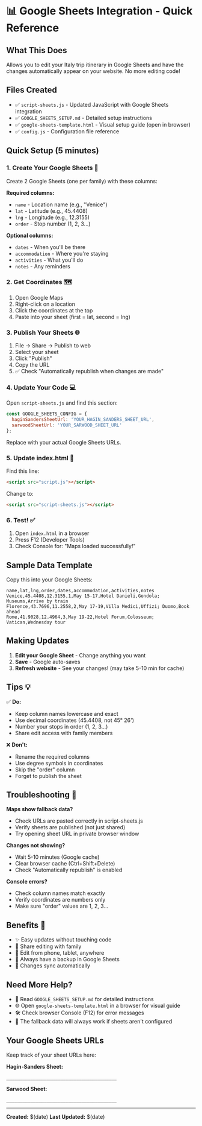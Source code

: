 # 📊 Google Sheets Integration - Quick Reference

## What This Does
Allows you to edit your Italy trip itinerary in Google Sheets and have the changes automatically appear on your website. No more editing code!

## Files Created
- ✅ `script-sheets.js` - Updated JavaScript with Google Sheets integration
- ✅ `GOOGLE_SHEETS_SETUP.md` - Detailed setup instructions
- ✅ `google-sheets-template.html` - Visual setup guide (open in browser)
- ✅ `config.js` - Configuration file reference

## Quick Setup (5 minutes)

### 1. Create Your Google Sheets 📝
Create 2 Google Sheets (one per family) with these columns:

**Required columns:**
- `name` - Location name (e.g., "Venice")
- `lat` - Latitude (e.g., 45.4408)
- `lng` - Longitude (e.g., 12.3155)
- `order` - Stop number (1, 2, 3...)

**Optional columns:**
- `dates` - When you'll be there
- `accommodation` - Where you're staying
- `activities` - What you'll do
- `notes` - Any reminders

### 2. Get Coordinates 🗺️
1. Open Google Maps
2. Right-click on a location
3. Click the coordinates at the top
4. Paste into your sheet (first = lat, second = lng)

### 3. Publish Your Sheets 🌐
1. File → Share → Publish to web
2. Select your sheet
3. Click "Publish"
4. Copy the URL
5. ✅ Check "Automatically republish when changes are made"

### 4. Update Your Code 💻
Open `script-sheets.js` and find this section:
```javascript
const GOOGLE_SHEETS_CONFIG = {
  haginSandersSheetUrl: 'YOUR_HAGIN_SANDERS_SHEET_URL',
  sarwoodSheetUrl: 'YOUR_SARWOOD_SHEET_URL'
};
```

Replace with your actual Google Sheets URLs.

### 5. Update index.html 📄
Find this line:
```html
<script src="script.js"></script>
```

Change to:
```html
<script src="script-sheets.js"></script>
```

### 6. Test! ✅
1. Open `index.html` in a browser
2. Press F12 (Developer Tools)
3. Check Console for: "Maps loaded successfully!"

## Sample Data Template

Copy this into your Google Sheets:

```
name,lat,lng,order,dates,accommodation,activities,notes
Venice,45.4408,12.3155,1,May 15-17,Hotel Danieli,Gondola; Museums,Arrive by train
Florence,43.7696,11.2558,2,May 17-19,Villa Medici,Uffizi; Duomo,Book ahead
Rome,41.9028,12.4964,3,May 19-22,Hotel Forum,Colosseum; Vatican,Wednesday tour
```

## Making Updates

1. **Edit your Google Sheet** - Change anything you want
2. **Save** - Google auto-saves
3. **Refresh website** - See your changes! (may take 5-10 min for cache)

## Tips 💡

✅ **Do:**
- Keep column names lowercase and exact
- Use decimal coordinates (45.4408, not 45° 26')
- Number your stops in order (1, 2, 3...)
- Share edit access with family members

❌ **Don't:**
- Rename the required columns
- Use degree symbols in coordinates
- Skip the "order" column
- Forget to publish the sheet

## Troubleshooting 🔧

**Maps show fallback data?**
- Check URLs are pasted correctly in script-sheets.js
- Verify sheets are published (not just shared)
- Try opening sheet URL in private browser window

**Changes not showing?**
- Wait 5-10 minutes (Google cache)
- Clear browser cache (Ctrl+Shift+Delete)
- Check "Automatically republish" is enabled

**Console errors?**
- Check column names match exactly
- Verify coordinates are numbers only
- Make sure "order" values are 1, 2, 3...

## Benefits 🎉

- ✨ Easy updates without touching code
- 👥 Share editing with family
- 📱 Edit from phone, tablet, anywhere
- 💾 Always have a backup in Google Sheets
- 🔄 Changes sync automatically

## Need More Help?

- 📖 Read `GOOGLE_SHEETS_SETUP.md` for detailed instructions
- 🌐 Open `google-sheets-template.html` in a browser for visual guide
- 🛠️ Check browser Console (F12) for error messages
- 💬 The fallback data will always work if sheets aren't configured

## Your Google Sheets URLs

Keep track of your sheet URLs here:

**Hagin-Sanders Sheet:**
```
_________________________________________
```

**Sarwood Sheet:**
```
_________________________________________
```

---

**Created:** $(date)
**Last Updated:** $(date)
